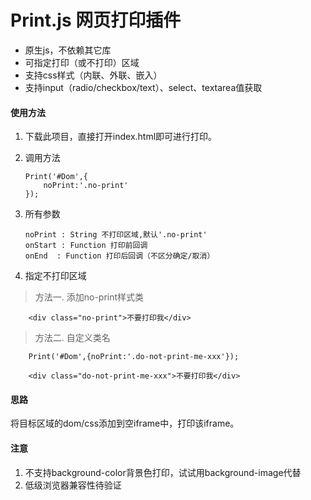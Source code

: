 # Print.js 网页打印插件

 - 原生js，不依赖其它库 
 - 可指定打印（或不打印）区域
 - 支持css样式（内联、外联、嵌入）
 - 支持input（radio/checkbox/text）、select、textarea值获取

#### 使用方法
 1. 下载此项目，直接打开index.html即可进行打印。
 
 2. 调用方法
 
		Print('#Dom',{
			noPrint:'.no-print'
		});
		
 3. 所有参数
 
		noPrint : String 不打印区域,默认'.no-print'
		onStart : Function 打印前回调
		onEnd  : Function 打印后回调（不区分确定/取消）

 4. 指定不打印区域

> 方法一. 添加no-print样式类

		<div class="no-print">不要打印我</div>

> 方法二. 自定义类名

		Print('#Dom',{noPrint:'.do-not-print-me-xxx'});
		
		<div class="do-not-print-me-xxx">不要打印我</div>
		

#### 思路
 将目标区域的dom/css添加到空iframe中，打印该iframe。


#### 注意
 1. 不支持background-color背景色打印，试试用background-image代替
 2. 低级浏览器兼容性待验证

